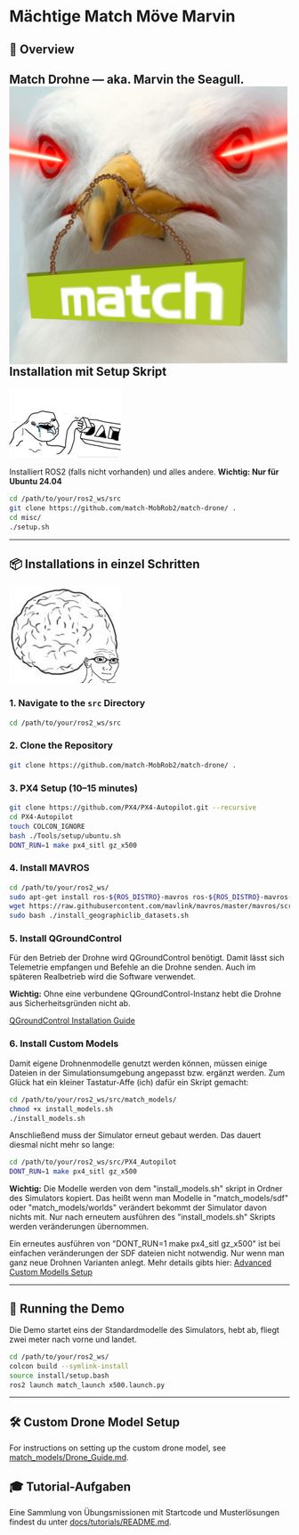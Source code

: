 # Mächtige Match Möve Marvin

## 🚁 Overview

**Match Drohne** — aka. Marvin the Seagull.
<img src="docs/img/marvin.jpg" width="500" style="float:left">
---
## Installation mit Setup Skript
<img src="docs/img/tobi.jpg" width="200">

Installiert ROS2 (falls nicht vorhanden) und alles andere.
**Wichtig: Nur für Ubuntu 24.04**

```bash 
cd /path/to/your/ros2_ws/src
git clone https://github.com/match-MobRob2/match-drone/ .
cd misc/
./setup.sh
```

---

## 📦 Installations in einzel Schritten
<img src="docs/img/luca.jpg" width="200">


### 1. Navigate to the `src` Directory

```bash
cd /path/to/your/ros2_ws/src
```

### 2. Clone the Repository

```bash
git clone https://github.com/match-MobRob2/match-drone/ .
```

### 3. PX4 Setup (10–15 minutes)

```bash
git clone https://github.com/PX4/PX4-Autopilot.git --recursive
cd PX4-Autopilot
touch COLCON_IGNORE
bash ./Tools/setup/ubuntu.sh
DONT_RUN=1 make px4_sitl gz_x500
```

### 4. Install MAVROS

```bash
cd /path/to/your/ros2_ws/
sudo apt-get install ros-${ROS_DISTRO}-mavros ros-${ROS_DISTRO}-mavros-extras ros-${ROS_DISTRO}-mavros-msgs
wget https://raw.githubusercontent.com/mavlink/mavros/master/mavros/scripts/install_geographiclib_datasets.sh
sudo bash ./install_geographiclib_datasets.sh
```

### 5. Install QGroundControl
Für den Betrieb der Drohne wird QGroundControl benötigt. Damit lässt sich Telemetrie empfangen und Befehle an die Drohne senden. Auch im späteren Realbetrieb wird die Software verwendet.

<strong>Wichtig:</strong> Ohne eine verbundene QGroundControl-Instanz hebt die Drohne aus Sicherheitsgründen nicht ab. 

[QGroundControl Installation Guide](docs/QGroundControl.md)

### 6. Install Custom Models
Damit eigene Drohnenmodelle genutzt werden können, müssen einige Dateien in der Simulationsumgebung angepasst bzw. ergänzt werden. Zum Glück hat ein kleiner Tastatur-Affe (ich) dafür ein Skript gemacht:

```bash
cd /path/to/your/ros2_ws/src/match_models/
chmod +x install_models.sh
./install_models.sh
```

Anschließend muss der Simulator erneut gebaut werden. Das dauert diesmal nicht mehr so lange:

```bash
cd /path/to/your/ros2_ws/src/PX4_Autopilot
DONT_RUN=1 make px4_sitl gz_x500
```

<strong>Wichtig:</strong> Die Modelle werden von dem "install_models.sh" skript in Ordner des Simulators kopiert. Das heißt wenn man Modelle in "match_models/sdf" oder "match_models/worlds" verändert bekommt der Simulator davon nichts mit. Nur nach erneutem ausführen des "install_models.sh" Skripts werden veränderungen übernommen. 

Ein erneutes ausführen von "DONT_RUN=1 make px4_sitl gz_x500" ist bei einfachen veränderungen der SDF dateien nicht notwendig. Nur wenn man ganz neue Drohnen Varianten anlegt. Mehr details gibts hier: [Advanced Custom Modells Setup](docs/adv_drone_seup.md)

---

## 🚀 Running the Demo
Die Demo startet eins der Standardmodelle des Simulators, hebt ab, fliegt zwei meter nach vorne und landet. 

```bash
cd /path/to/your/ros2_ws/
colcon build --symlink-install
source install/setup.bash
ros2 launch match_launch x500.launch.py
```

---
## 🛠️ Custom Drone Model Setup

For instructions on setting up the custom drone model, see [match_models/Drone_Guide.md](match_models/Drone_Guide.md).


## 🎓 Tutorial-Aufgaben

Eine Sammlung von Übungsmissionen mit Startcode und Musterlösungen findest du unter [docs/tutorials/README.md](docs/tutorials/README.md).

